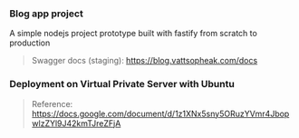 ### Blog app project

A simple nodejs project prototype built with fastify from scratch to production

> Swagger docs (staging): https://blog.vattsopheak.com/docs

### Deployment on Virtual Private Server with Ubuntu

> Reference: https://docs.google.com/document/d/1z1XNx5sny5ORuzYVmr4JbopwlzZYl9J42kmTJreZFjA
